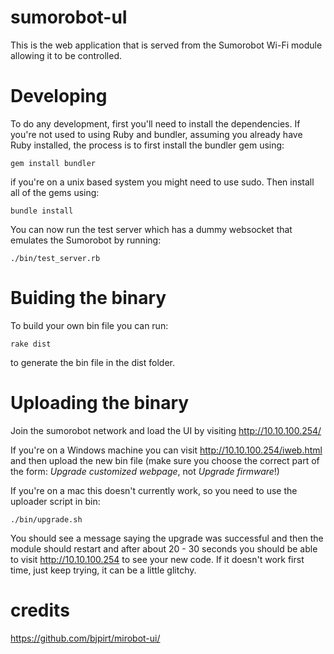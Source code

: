 sumorobot-uI
============
This is the web application that is served from the Sumorobot Wi-Fi module allowing it to be controlled.

Developing
==========
To do any development, first you'll need to install the dependencies. If you're not used to using Ruby and bundler,  assuming you already have Ruby installed, the process is to first install the bundler gem using:
```
gem install bundler
```
if you're on a unix based system you might need to use sudo. Then install all of the gems using:
```
bundle install
```
You can now run the test server which has a dummy websocket that emulates the Sumorobot by running:
```
./bin/test_server.rb
```

Buiding the binary
==================
To build your own bin file you can run:
```
rake dist
```
to generate the bin file in the dist folder.

Uploading the binary
====================
Join the sumorobot network and load the UI by visiting http://10.10.100.254/

If you're on a Windows machine you can visit http://10.10.100.254/iweb.html and then upload the new bin file (make sure you choose the correct part of the form: *Upgrade customized webpage*, not *Upgrade firmware*!)

If you're on a mac this doesn't currently work, so you need to use the uploader script in bin:
```
./bin/upgrade.sh
```
You should see a message saying the upgrade was successful and then the module should restart and after about 20 - 30 seconds you should be able to visit http://10.10.100.254 to see your new code. If it doesn't work first time, just keep  trying, it can be a little glitchy.

credits
=======
https://github.com/bjpirt/mirobot-ui/
